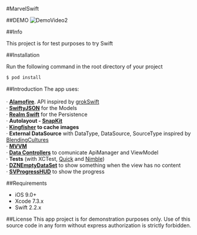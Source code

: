 #MarvelSwift


##DEMO
![DemoVideo2](https://raw.githubusercontent.com/jimmyaat10/MarvelSwift/master/demo/demoVideo2.gif)

##Info

This project is for test purposes to try Swift

##Installation

Run the following command in the root directory of your project

```bash
$ pod install
```

##Introduction
The app uses:<br><br>
 · **[Alamofire](https://github.com/Alamofire/Alamofire)**. API inspired by [grokSwift](https://github.com/cmoulton/grokSwiftREST_v1.1/)<br>
 · **[SwiftyJSON](https://github.com/SwiftyJSON/SwiftyJSON)** for the Models<br>
 · **[Realm Swift](https://github.com/realm/realm-cocoa)** for the Persistence<br> 
 · **Autolayout - [SnapKit](https://github.com/SnapKit/SnapKit)** <br>
 · **[Kingfisher](https://github.com/onevcat/Kingfisher) to cache images**<br>
 · **External DataSource** with DataType, DataSource, SourceType inspired by [BlendingCultures](https://realm.io/news/tryswift-daniel-steinberg-blending-cultures/)<br>
 · **[MVVM](http://artsy.github.io/blog/2015/09/24/mvvm-in-swift/)**<br>
 · **[Data Controllers](https://speakerdeck.com/esttorhe/mvvm-plus-rxswift-plus-datacontrollers-1)** to comunicate ApiManager and ViewModel<br>
 · **Tests** (with XCTest, [Quick](https://github.com/Quick/Quick) and [Nimble](https://github.com/Quick/Nimble))<br>
 · **[DZNEmptyDataSet](https://github.com/dzenbot/DZNEmptyDataSet)** to show something when the view has no content<br>
 · **[SVProgressHUD](https://github.com/SVProgressHUD/SVProgressHUD)** to show the progress<br>

##Requirements
- iOS 9.0+
- Xcode 7.3.x
- Swift 2.2.x

##License
This app project is for demonstration purposes only. Use of this source code in any form without express authorization is strictly forbidden.